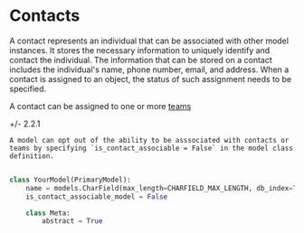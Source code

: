 # Contacts

A contact represents an individual that can be associated with other model instances. It stores the necessary information to uniquely identify and contact the individual. The information that can be stored on a contact includes the individual's name, phone number, email, and address. When a contact is assigned to an object, the status of such assignment needs to be specified.

A contact can be assigned to one or more [teams](team.md)

+/- 2.2.1

    A model can opt out of the ability to be asssociated with contacts or teams by specifying `is_contact_associable = False` in the model class definition.

```python

class YourModel(PrimaryModel):
    name = models.CharField(max_length=CHARFIELD_MAX_LENGTH, db_index=True)
    is_contact_associable_model = False

    class Meta:
        abstract = True

```

